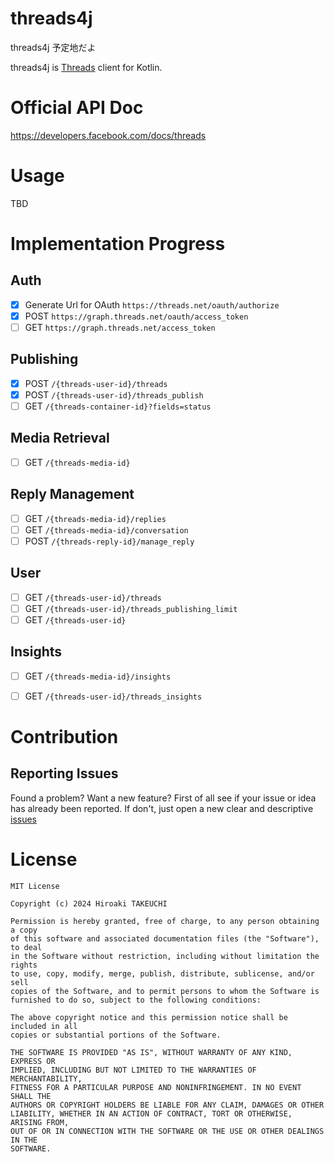 # threads4j

threads4j 予定地だよ

threads4j is [Threads](https://threads.net/) client for Kotlin.

# Official API Doc

https://developers.facebook.com/docs/threads

# Usage

TBD


# Implementation Progress

## Auth

- [x] Generate Url for OAuth `https://threads.net/oauth/authorize`
- [x] POST `https://graph.threads.net/oauth/access_token`
- [ ] GET `https://graph.threads.net/access_token`

## Publishing

- [x] POST `/{threads-user-id}/threads`
- [x] POST `/{threads-user-id}/threads_publish`
- [ ] GET `/{threads-container-id}?fields=status`

## Media Retrieval

- [ ] GET `/{threads-media-id}`

## Reply Management

- [ ] GET `/{threads-media-id}/replies`
- [ ] GET `/{threads-media-id}/conversation`
- [ ] POST `/{threads-reply-id}/manage_reply`

## User

- [ ] GET `/{threads-user-id}/threads`
- [ ] GET `/{threads-user-id}/threads_publishing_limit`
- [ ] GET `/{threads-user-id}`

## Insights

- [ ] GET `/{threads-media-id}/insights`
- [ ] GET `/{threads-user-id}/threads_insights`


# Contribution

## Reporting Issues

Found a problem? 
Want a new feature? 
First of all see if your issue or idea has already been reported. 
If don't, just open a new clear and descriptive [issues](https://github.com/takke/threads4j/issues)

# License

```
MIT License

Copyright (c) 2024 Hiroaki TAKEUCHI

Permission is hereby granted, free of charge, to any person obtaining a copy
of this software and associated documentation files (the "Software"), to deal
in the Software without restriction, including without limitation the rights
to use, copy, modify, merge, publish, distribute, sublicense, and/or sell
copies of the Software, and to permit persons to whom the Software is
furnished to do so, subject to the following conditions:

The above copyright notice and this permission notice shall be included in all
copies or substantial portions of the Software.

THE SOFTWARE IS PROVIDED "AS IS", WITHOUT WARRANTY OF ANY KIND, EXPRESS OR
IMPLIED, INCLUDING BUT NOT LIMITED TO THE WARRANTIES OF MERCHANTABILITY,
FITNESS FOR A PARTICULAR PURPOSE AND NONINFRINGEMENT. IN NO EVENT SHALL THE
AUTHORS OR COPYRIGHT HOLDERS BE LIABLE FOR ANY CLAIM, DAMAGES OR OTHER
LIABILITY, WHETHER IN AN ACTION OF CONTRACT, TORT OR OTHERWISE, ARISING FROM,
OUT OF OR IN CONNECTION WITH THE SOFTWARE OR THE USE OR OTHER DEALINGS IN THE
SOFTWARE.
```
